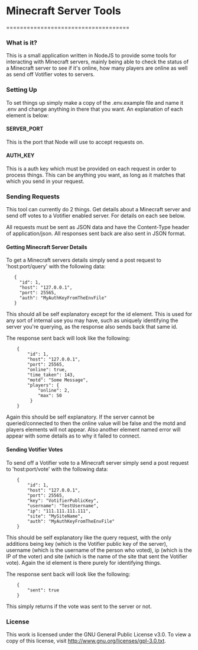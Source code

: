 # Minecraft Server Tools
====================================

### What is it?
This is a small application written in NodeJS to provide some tools for interacting with Minecraft servers, mainly being able to check the status of a Minecraft server to see if it's online, how many players are online as well as send off Votifier votes to servers.

### Setting Up
To set things up simply make a copy of the .env.example file and name it .env and change anything in there that you want. An explanation of each element is below:

#### SERVER_PORT
This is the port that Node will use to accept requests on.

#### AUTH_KEY
This is a auth key which must be provided on each request in order to process things. This can be anything you want, as long as it matches that which you send in your request.

### Sending Requests
This tool can currently do 2 things. Get details about a Minecraft server and send off votes to a Votifier enabled server. For details on each see below.

All requests must be sent as JSON data and have the Content-Type header of application/json. All responses sent back are also sent in JSON format.

#### Getting Minecraft Server Details
To get a Minecraft servers details simply send a post request to 'host:port/query' with the following data:

```
   {
     "id": 1,
     "host": "127.0.0.1",
     "port": 25565,
     "auth": "MyAuthKeyFromTheEnvFile"
   }
```

This should all be self explanatory except for the id element. This is used for any sort of internal use you may have, such as uniquely identifying the server you're querying, as the response also sends back that same id.

The response sent back will look like the following:

```
    {
        "id": 1,
        "host": "127.0.0.1",
        "port": 25565,
        "online": true,
        "time_taken": 143,
        "motd": "Some Message",
        "players": {
            "online": 2,
            "max": 50
         }
    }
```

Again this should be self explanatory. If the server cannot be queried/connected to then the online value will be false and the motd and players elements will not appear. Also another element named error will appear with some details as to why it failed to connect.

#### Sending Votifier Votes
To send off a Votifier vote to a Minecraft server simply send a post request to 'host:port/vote' with the following data:

```
    {
        "id": 1,
        "host": "127.0.0.1",
        "port": 25565,
        "key": "VotifierPublicKey",
        "username": "TestUsername",
        "ip": "111.111.111.111",
        "site": "MySiteName",
        "auth": "MyAuthKeyFromTheEnvFile"
    }
```

This should be self explanatory like the query request, with the only additions being key (which is the Votifier public key of the server), username (which is the username of the person who voted), ip (which is the IP of the voter) and site (which is the name of the site that sent the Votifier vote). Again the id element is there purely for identifying things.

The response sent back will look like the following:

```
    {
        "sent": true
    }
```

This simply returns if the vote was sent to the server or not.

### License

This work is licensed under the GNU General Public License v3.0. To view a copy of this license, visit http://www.gnu.org/licenses/gpl-3.0.txt.